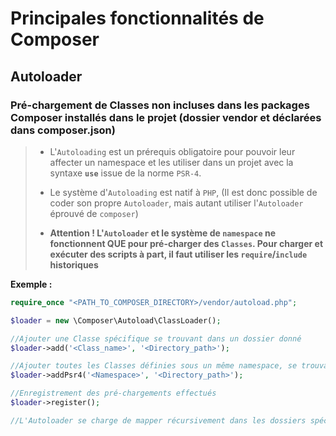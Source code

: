 # Principales fonctionnalités de Composer

## Autoloader

### Pré-chargement de Classes non incluses dans les packages Composer installés dans le projet (dossier vendor et déclarées dans composer.json)

>- L'`Autoloading` est un prérequis obligatoire pour pouvoir leur affecter un namespace et les utiliser dans un projet avec la syntaxe **`use`** issue de la norme `PSR-4`. 
>
> - Le système d'`Autoloading` est natif à `PHP`, (Il est donc possible de coder son propre `Autoloader`, mais autant utiliser l'`Autoloader` éprouvé de `composer`) 
> - **Attention ! L'`Autoloader` et le système de `namespace` ne fonctionnent QUE pour pré-charger des `Classes`. Pour charger et exécuter des scripts à part, il faut utiliser les `require`/`include` historiques** 

**Exemple :**
```php
require_once "<PATH_TO_COMPOSER_DIRECTORY>/vendor/autoload.php";

$loader = new \Composer\Autoload\ClassLoader();

//Ajouter une Classe spécifique se trouvant dans un dossier donné
$loader->add('<Class_name>', '<Directory_path>');

//Ajouter toutes les Classes définies sous un même namespace, se trouvant dans un dossier donné
$loader->addPsr4('<Namespace>', '<Directory_path>');

//Enregistrement des pré-chargements effectués
$loader->register();

//L'Autoloader se charge de mapper récursivement dans les dossiers spécifiés pour pré-charger les classes demandées
``` 
